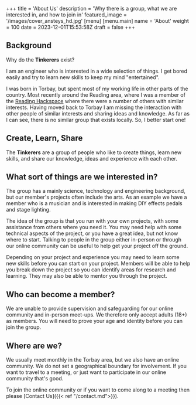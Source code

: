 +++
title = 'About Us'
description = 'Why there is a group, what we are interested in, and how to join in'
featured_image = '/images/cover_ansteys_hd.jpg'
[menu]
  [menu.main]
  name = 'About'
  weight = 100
date = 2023-12-01T15:53:58Z
draft = false
+++

## Background

Why do the **Tinkerers** exist?  

I am an engineer who is interested in a wide selection of things.  I get bored easily and try to learn new skills to keep my mind "entertained".

I was born in Torbay, but spent most of my working life in other parts of the country.  Most recently around the Reading area, where I was a member of the [Reading Hackspace](https://rlab.org.uk) where there were a number of others with similar interests.  Having moved back to Torbay I am missing the interaction with other people of similar interests and sharing ideas and knowledge.  As far as I can see, there is no similar group that exists locally.  So, I better start one!

## Create, Learn, Share

The **Tinkerers** are a group of people who like to create things, learn new skills, and share our knowledge, ideas and experience with each other.

## What sort of things are we interested in?

The group has a mainly science, technology and engineering background, but our member's projects often include the arts.  As an example we have a member who is a musician and is interested in making DIY effects pedals and stage lighting.

The idea of the group is that you run with your own projects, with some assistance from others where you need it.  You may need help with some technical aspects of the project, or you have a great idea, but not know where to start.  Talking to people in the group either in-person or through our online community can be useful to help get your project off the ground.  

Depending on your project and experience you may need to learn some new skills before you can start on your project.  Members will be able to help you break down the project so you can identify areas for research and learning.  They may also be able to mentor you through the project.

## Who can become a member?

We are unable to provide supervision and safeguarding for our online community and in-person meet-ups.  We therefore only accept adults (18+) as members.  You will need to prove your age and identity before you can join the group.

## Where are we?

We usually meet monthly in the Torbay area, but we also have an online community.  We do not set a geographical boundary for involvement.  If you want to travel to a meeting, or just want to participate in our online community that's good.

To join the online community or if you want to come along to a meeting then please [Contact Us]({{< ref "/contact.md">}}).